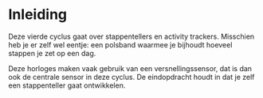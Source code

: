 # Inleiding

Deze vierde cyclus gaat over stappentellers en activity trackers. Misschien heb je er zelf wel eentje: een polsband waarmee je bijhoudt hoeveel stappen je zet op een dag.

Deze horloges maken vaak gebruik van een versnellingssensor, dat is dan ook de centrale sensor in deze cyclus. De eindopdracht houdt in dat je zelf een stappenteller gaat ontwikkelen.